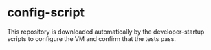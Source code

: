 config-script
=============

This repository is downloaded automatically by the developer-startup scripts to configure the VM and confirm that the tests pass.